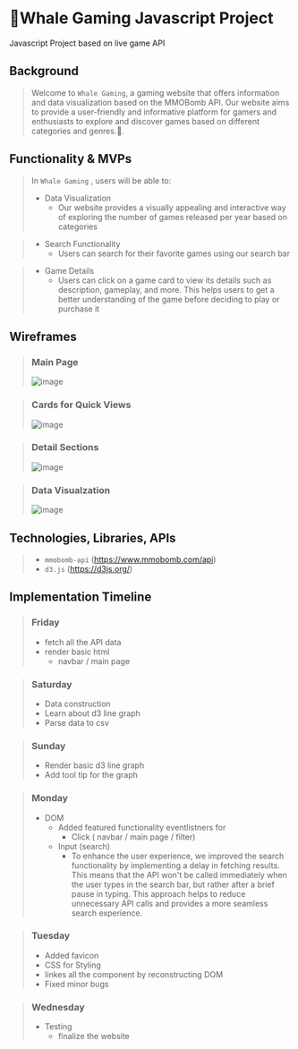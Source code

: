 # 🐳Whale Gaming Javascript Project
Javascript  Project based on live game API




## Background
> Welcome to `Whale Gaming`, a gaming website that offers information and data visualization based on the MMOBomb API. Our website aims to provide a user-friendly and informative platform for gamers and enthusiasts to explore and discover games based on different categories and genres.🐋.





## Functionality & MVPs
> In  `Whale Gaming` , users will be able to:
> - Data Visualization
>   - Our website provides a visually appealing and interactive way of exploring the number of games released per year based on categories

> - Search Functionality
>   -  Users can search for their favorite games using our search bar

> - Game Details
>   - Users can click on a game card to view its details such as description, gameplay, and more. This helps users to get a better understanding of the game before deciding to play or purchase it

## Wireframes
> ### Main Page
>![image](https://user-images.githubusercontent.com/106133580/225347911-77703b4a-d1fd-41ae-a4db-2c4b4bc72d1b.png)


> ### Cards for Quick Views 
> ![image](https://user-images.githubusercontent.com/106133580/225348069-9148d092-97c0-4077-812d-70c7c2775246.png)


> ### Detail Sections 
> ![image](https://user-images.githubusercontent.com/106133580/225348352-847bfc8f-ad42-49b6-b286-47e34cfa10e3.png)


> ### Data Visualzation 
> ![image](https://user-images.githubusercontent.com/106133580/225348426-4131a92e-1a79-4242-b7ca-8e5e581ae2d5.png)





## Technologies, Libraries, APIs
> -  `mmobomb-api` (https://www.mmobomb.com/api)
> - `d3.js` (https://d3js.org/)



## Implementation Timeline
> ### Friday
> - fetch all the API data
> - render basic html
>   - navbar / main page

> ### Saturday
> - Data construction
> - Learn about d3 line graph 
> - Parse data to csv

> ### Sunday
> - Render basic d3 line graph
> - Add tool tip for the graph 

> ### Monday
> - DOM
>   - Added featured functionality eventlistners for 
>      - Click ( navbar / main page / filter)
>   - Input (search)
>      - To enhance the user experience, we improved the search functionality by implementing a delay in fetching results. This means that the API won't be called immediately when the user types in the search bar, but rather after a brief pause in typing. This approach helps to reduce unnecessary API calls and provides a more seamless search experience.  

> ### Tuesday
> - Added favicon
> - CSS for Styling
> - linkes all the component by reconstructing DOM
> - Fixed minor bugs


> ### Wednesday
> - Testing
>   - finalize the website


